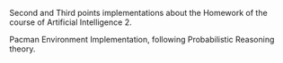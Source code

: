 Second and Third points implementations about the Homework of the course of Artificial Intelligence 2.

Pacman Environment Implementation, following Probabilistic Reasoning theory.
